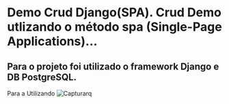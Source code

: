 # Demo Crud Django(SPA). Crud Demo utlizando o método spa (Single-Page Applications)...
## Para o projeto foi utilizado o framework Django e DB PostgreSQL.
Para a Utilizando
![Capturarq](https://user-images.githubusercontent.com/69087075/110227932-d3209e80-7edb-11eb-921f-d1ea5a2a9dbc.PNG)

